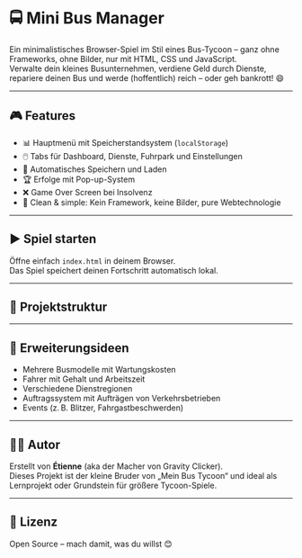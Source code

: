 # 🚍 Mini Bus Manager

Ein minimalistisches Browser-Spiel im Stil eines Bus-Tycoon – ganz ohne Frameworks, ohne Bilder, nur mit HTML, CSS und JavaScript.  
Verwalte dein kleines Busunternehmen, verdiene Geld durch Dienste, repariere deinen Bus und werde (hoffentlich) reich – oder geh bankrott! 😄

---

## 🎮 Features

- 📊 Hauptmenü mit Speicherstandsystem (`localStorage`)
- 🖱️ Tabs für Dashboard, Dienste, Fuhrpark und Einstellungen
- 💾 Automatisches Speichern und Laden
- 🏆 Erfolge mit Pop-up-System
- ❌ Game Over Screen bei Insolvenz
- 🧱 Clean & simple: Kein Framework, keine Bilder, pure Webtechnologie

---

## ▶️ Spiel starten

Öffne einfach `index.html` in deinem Browser.  
Das Spiel speichert deinen Fortschritt automatisch lokal.

---

## 📁 Projektstruktur


---

## 🔧 Erweiterungsideen

- Mehrere Busmodelle mit Wartungskosten
- Fahrer mit Gehalt und Arbeitszeit
- Verschiedene Dienstregionen
- Auftragssystem mit Aufträgen von Verkehrsbetrieben
- Events (z. B. Blitzer, Fahrgastbeschwerden)

---

## 🧑‍💻 Autor

Erstellt von **Étienne** (aka der Macher von Gravity Clicker).  
Dieses Projekt ist der kleine Bruder von „Mein Bus Tycoon“ und ideal als Lernprojekt oder Grundstein für größere Tycoon-Spiele.

---

## 🪪 Lizenz

Open Source – mach damit, was du willst 😊

